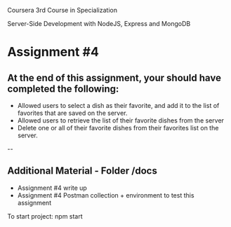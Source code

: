 Coursera 3rd Course in Specialization

Server-Side Development with NodeJS, Express and MongoDB

# Assignment  #4  

At the end of this assignment, your should have completed the following:
-- 

* Allowed users to select a dish as their favorite, 
    and add it to the list of favorites that are saved on the server.
* Allowed users to retrieve the list of their favorite dishes from the server
* Delete one or all of their favorite dishes from their favorites list on the server.

--
## Additional Material - Folder /docs

* Assignment #4 write up
* Assignment #4 Postman collection + environment to test this assignment




To start project: npm start